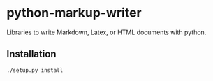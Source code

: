 python-markup-writer
====================

Libraries to write Markdown, Latex, or HTML documents with python.

Installation
------------

```bash
./setup.py install
```
